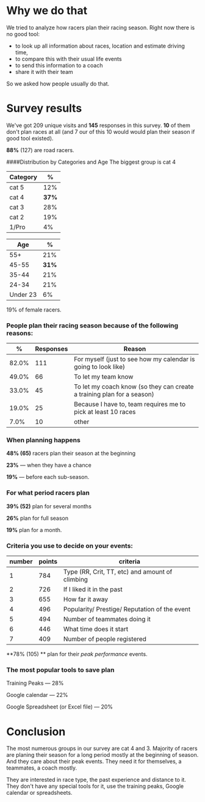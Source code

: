 # Why we do that

We tried to analyze how racers plan their racing season. Right now there is no good tool: 
- to look up all information about races, location and estimate driving time, 
- to compare this with their usual life events 
- to send this information to a coach
- share it with their team 

So we asked how people usually do that.

# Survey results

We've got 209 unique visits and **145** responses in this survey. **10** of them don't plan races at all (and 7 our of this 10 would would plan their season if good tool existed).

**88%** (127) are road racers.

####Distribution by Categories and Age
The biggest group is cat 4

| Category | % |
| -- | -- |
| cat 5 | 12% |
| cat 4 | **37%** |
| cat 3 | 28% |
| cat 2 | 19% |
| 1/Pro | 4%  |

| Age | % |
| -- | -- |
| 55+ | 21% |
| 45-55 | **31%** |
| 35-44 | 21% |
| 24-34 | 21% |
| Under 23 | 6%  |


19% of female racers.

### People plan their racing season because of the following reasons:

% | Responses | Reason
--------|-------|------------
82.0%| 111| For myself (just to see how my calendar is going to look like)
49.0%| 66| To let my team know 
33.0%| 45| To let my coach know (so they can create a training plan for a season)
19.0%| 25|   Because I have to, team requires me to pick at least 10 races
7.0%| 10 |    other 

### When planning happens

**48% (65)** racers plan their season at the beginning 

**23%** — when they have a chance

**19%** — before each sub-season.


### For what period racers plan

**39% (52)** plan for several months

**26%** plan for full season

**19%** plan for a month.

### Criteria you use to decide on your events:

number | points | criteria
-----------|------|---------
1| 784 |Type (RR, Crit, TT, etc) and amount of climbing
2| 726 |If I liked it in the past
3| 655 |How far it away
4| 496 |Popularity/ Prestige/ Reputation of the event
5| 494 |Number of teammates doing it
6| 446 |What time does it start
7| 409 |Number of people registered

**78% (105) ** plan for their *peak performance* events.

### The most popular tools to save plan

Training Peaks — 28%

Google calendar — 22%

Google Spreadsheet (or Excel file) — 20%

# Conclusion

The most numerous groups in our survey are cat 4 and 3.
Majority of racers are planing their season for a long period mostly at the beginning of season. And they care about their peak events. They need it for themselves, a teammates, a coach mostly.

They are interested in race type, the past experience and distance to it.
They don't have any special tools for it, use the training peaks, Google calendar or spreadsheets. 
